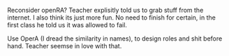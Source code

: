 Reconsider openRA? Teacher explisitly told us to grab stuff from the internet.
I also think its just more fun. No need to finish for certain, in the first
class he told us it was allowed to fail.

Use OperA (I dread the similarity in names), to design roles and shit before hand.
Teacher seemse in love with that.
